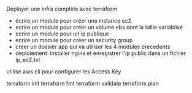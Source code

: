Déployer une infra complète avec terraform

- écrire un module pour créer une instance ec2 
- ecrire un module pour créer un volume ebs dont la taille variablisé
- ecrire un module pour un ip publique
- ecrire un module pour créer un security group
- créer un dossier app qui va utiliser les 4 modules precedents
- deploiement: installer nginx et enregistrer l'ip public dans un fichier ip_ec2.txt


utilise aws cli pour configurer les Access Key


terraform init
terraform fmt
terraform validate
terraform plan